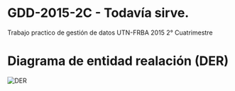 # GDD-2015-2C - Todavía sirve.

Trabajo practico de gestión de datos UTN-FRBA 2015 2° Cuatrimestre

# Diagrama de entidad realación (DER)
![DER](http://www.gliffy.com/go/publish/image/9131775/L.png "DER")
